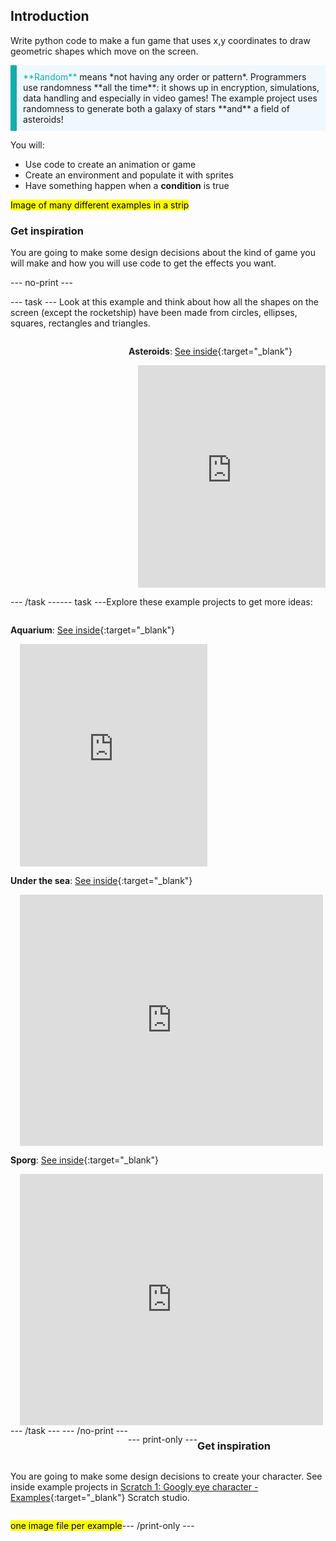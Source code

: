 ## Introduction

Write python code to make a fun game that uses x,y coordinates to draw geometric shapes which move on the screen.

<p style="border-left: solid; border-width:10px; border-color: #0faeb0; background-color: aliceblue; padding: 10px;"> 
<span style="color: #0faeb0">**Random**</span> means *not having any order or pattern*. Programmers use randomness **all the time**: it shows up in encryption, simulations, data handling and especially in video games! The example project uses randomness to generate both a galaxy of stars **and** a field of asteroids! </p>

You will:
+ Use code to create an animation or game
+ Create an environment and populate it with sprites
+ Have something happen when a **condition** is true

<mark>Image of many different examples in a strip</mark>

### Get inspiration 

You are going to make some design decisions about the kind of game you will make and how you will use code to get the effects you want.

--- no-print ---

--- task ---
Look at this example and think about how all the shapes on the screen (except the rocketship) have been made from circles, ellipses, squares, rectangles and triangles.

<div style="display: flex; flex-wrap: wrap">
<div style="flex-basis: 175px; flex-grow: 1">  

</div>
<div>

**Asteroids**: [See inside](https://trinket.io/python/df07d4f46b){:target="_blank"}
<div class="scratch-preview" style="margin-left: 15px;">
  <iframe src="https://trinket.io/embed/python/df07d4f46b?outputOnly=true&runOption=run&start=result" width="100%" height="356" frameborder="0" marginwidth="0" marginheight="0" allowfullscreen></iframe>
</div>

</div>

--- /task ---


--- task ---

Explore these example projects to get more ideas:

**Aquarium**: [See inside](https://trinket.io/python/629ecb2eca){:target="_blank"}
<div class="scratch-preview" style="margin-left: 15px;">
  <iframe src="https://trinket.io/embed/python/629ecb2eca?outputOnly=true&runOption=run" width="100%" height="356" frameborder="0" marginwidth="0" marginheight="0" allowfullscreen></iframe>
</div>

**Under the sea**: [See inside](https://scratch.mit.edu/projects/495866460/editor){:target="_blank"}
<div class="scratch-preview" style="margin-left: 15px;">
  <iframe allowtransparency="true" width="485" height="402" src="https://scratch.mit.edu/projects/embed/495866460/?autostart=false" frameborder="0"></iframe>
</div>

**Sporg**: [See inside](https://scratch.mit.edu/projects/495865892/editor){:target="_blank"}
<div class="scratch-preview" style="margin-left: 15px;">
  <iframe allowtransparency="true" width="485" height="402" src="https://scratch.mit.edu/projects/embed/495865892/?autostart=false" frameborder="0"></iframe>
</div>
--- /task ---
--- /no-print ---

--- print-only ---

### Get inspiration 

You are going to make some design decisions to create your character. See inside example projects in [Scratch 1: Googly eye character - Examples](https://scratch.mit.edu/studios/29029028/){:target="_blank"} Scratch studio.

<mark>one image file per example</mark>

--- /print-only ---

